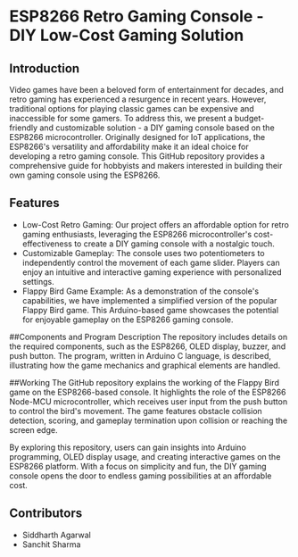 # ESP8266 Retro Gaming Console - DIY Low-Cost Gaming Solution

## Introduction
Video games have been a beloved form of entertainment for decades, and retro gaming has experienced a resurgence in recent years. However, traditional options for playing classic games can be expensive and inaccessible for some gamers. To address this, we present a budget-friendly and customizable solution - a DIY gaming console based on the ESP8266 microcontroller. Originally designed for IoT applications, the ESP8266's versatility and affordability make it an ideal choice for developing a retro gaming console. This GitHub repository provides a comprehensive guide for hobbyists and makers interested in building their own gaming console using the ESP8266.

## Features
- Low-Cost Retro Gaming: Our project offers an affordable option for retro gaming enthusiasts, leveraging the ESP8266 microcontroller's cost-effectiveness to create a DIY gaming console with a nostalgic touch.
- Customizable Gameplay: The console uses two potentiometers to independently control the movement of each game slider. Players can enjoy an intuitive and interactive gaming experience with personalized settings.
- Flappy Bird Game Example: As a demonstration of the console's capabilities, we have implemented a simplified version of the popular Flappy Bird game. This Arduino-based game showcases the potential for enjoyable gameplay on the ESP8266 gaming console.

##Components and Program Description
The repository includes details on the required components, such as the ESP8266, OLED display, buzzer, and push button. The program, written in Arduino C language, is described, illustrating how the game mechanics and graphical elements are handled.

##Working
The GitHub repository explains the working of the Flappy Bird game on the ESP8266-based console. It highlights the role of the ESP8266 Node-MCU microcontroller, which receives user input from the push button to control the bird's movement. The game features obstacle collision detection, scoring, and gameplay termination upon collision or reaching the screen edge.

By exploring this repository, users can gain insights into Arduino programming, OLED display usage, and creating interactive games on the ESP8266 platform. With a focus on simplicity and fun, the DIY gaming console opens the door to endless gaming possibilities at an affordable cost.

## Contributors

- Siddharth Agarwal
- Sanchit Sharma
